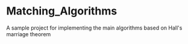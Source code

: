 # Matching_Algorithms
A sample project for implementing the main algorithms based on Hall's marriage theorem
